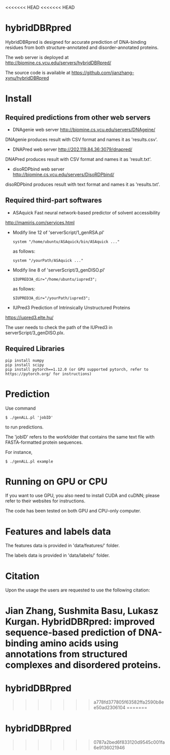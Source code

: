 <<<<<<< HEAD
<<<<<<< HEAD
# hybridDBRpred

HybridDBRpred is designed for accurate prediction of DNA-binding residues from both structure-annotated and disorder-annotated proteins.

The web server is deployed at http://biomine.cs.vcu.edu/servers/hybridDBRpred/ 

The source code is available at https://github.com/jianzhang-xynu/hybridDBRpred

# Install 

## Required predictions from other web servers

* DNAgenie web server
http://biomine.cs.vcu.edu/servers/DNAgeine/

DNAgenie produces result with CSV format and names it as 'results.csv'.

* DNAPred web server
http://202.119.84.36:3079/dnapred/

DNAPred produces result with CSV format and names it as 'result.txt'.

* disoRDPbind web server
http://biomine.cs.vcu.edu/servers/DisoRDPbind/

disoRDPbind produces result with text format and names it as 'results.txt'.

## Required third-part softwares

* ASAquick
Fast neural network-based predictor of solvent accessibility

http://mamiris.com/services.html

- Modify line 12 of 'serverScript/1_genRSA.pl'  

  ```
  system "/home/ubuntu/ASAquick/bin/ASAquick ..."
  ```  
  as follows:  

  ```
  system "/yourPath/ASAquick ..."
  ```  
- Modify line 8 of 'serverScript/3_genDISO.pl'  

  ```
  $IUPRED3A_dir="/home/ubuntu/iupred3";
  ```  
  as follows:  

  ```
  $IUPRED3A_dir="/yourPath/iupred3";
  ```  
  
* IUPred3
Prediction of Intrinsically Unstructured Proteins

https://iupred3.elte.hu/

The user needs to check the path of the IUPred3 in serverScript/3_genDISO.plx.

## Required Libraries

```
pip install numpy
pip install scipy
pip install pytorch==1.12.0 (or GPU supported pytorch, refer to https://pytorch.org/ for instructions)
```


# Prediction

Use command

```
$ ./genALL.pl 'jobID'
```

to run predictions.

The 'jobID' refers to the workfolder that contains the same text file with FASTA-formatted protein sequences.

For instance,

```
$ ./genALL.pl example
```

# Running on GPU or CPU

If you want to use GPU, you also need to install CUDA and cuDNN; please refer to their websites for instructions.

The code has been tested on both GPU and CPU-only computer.


# Features and labels data

The features data is provided in 'data/features/' folder.

The labels data is provided in 'data/labels/' folder.

# Citation

Upon the usage the users are requested to use the following citation:

Jian Zhang, Sushmita Basu, Lukasz Kurgan. HybridDBRpred: improved sequence-based prediction of DNA-binding amino acids using annotations from structured complexes and disordered proteins.
=======
# hybridDBRpred
>>>>>>> a778fd377805f63582ffa2590b8ee50ad2306104
=======
# hybridDBRpred
>>>>>>> 0787a2bed6f833120d9545c001fa6e9136021946
